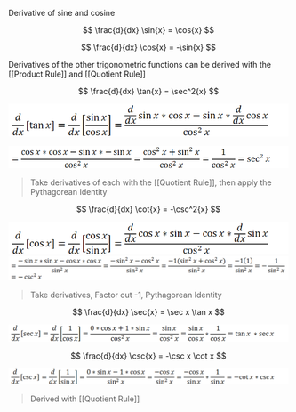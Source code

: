 Derivative of sine and cosine

$$
\frac{d}{dx} \sin{x} = \cos{x}
$$

$$
\frac{d}{dx} \cos{x} = -\sin{x}
$$

Derivatives of the other trigonometric functions can be derived with the [[Product Rule]] and [[Quotient Rule]]

$$
\frac{d}{dx} \tan{x} = \sec^2{x}
$$

![](Unit-2-2.10-Derivatives-of-tan,-cot,-sec,-csc-image4.png)

![](Unit-2-2.10-Derivatives-of-tan,-cot,-sec,-csc-image5.png)

> Take derivatives of each with the [[Quotient Rule]], then apply the Pythagorean Identity

$$
\frac{d}{dx} \cot{x} = -\csc^2{x}
$$

![](Unit-2-2.10-Derivatives-of-tan,-cot,-sec,-csc-image7.png)
![](Unit-2-2.10-Derivatives-of-tan,-cot,-sec,-csc-image8.png)

> Take derivatives, Factor out -1, Pythagorean Identity

$$
\frac{d}{dx} \sec{x} = \sec x \tan x
$$

![](Unit-2-2.10-Derivatives-of-tan,-cot,-sec,-csc-image10.png)

$$
\frac{d}{dx} \csc{x} = -\csc x \cot x
$$

![](Unit-2-2.10-Derivatives-of-tan,-cot,-sec,-csc-image12.png)

> Derived with [[Quotient Rule]]